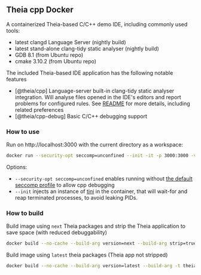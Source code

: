 ## Theia cpp Docker

A containerized Theia-based C/C++ demo IDE, including commonly used tools:
- latest clangd Language Server (nightly build)
- latest stand-alone clang-tidy static analyser (nightly build)
- GDB 8.1 (from Ubuntu repo)
- cmake 3.10.2 (from Ubuntu repo)

The included Theia-based IDE application has the following notable features
- [@theia/cpp] Language-server built-in clang-tidy static analyser integration. Will analyse files opened in the IDE's editors and report problems for configured rules. See [README](https://github.com/theia-ide/theia/tree/master/packages/cpp#using-the-clang-tidy-linter) for more details, including related preferences
- [@theia/cpp-debug] Basic C/C++ debugging support

### How to use

Run on http://localhost:3000 with the current directory as a workspace:

```bash
docker run --security-opt seccomp=unconfined --init -it -p 3000:3000 -v "$(pwd):/home/project:cached" theiaide/theia-cpp:next
```

Options:
- `--security-opt seccomp=unconfined` enables running without [the default seccomp profile](https://docs.docker.com/engine/security/seccomp/) to allow cpp debugging
- `--init` injects an instance of [tini](https://github.com/krallin/tini) in the container, that will wait-for and reap terminated processes, to avoid leaking PIDs.

### How to build

Build image using `next` Theia packages and strip the Theia application to save space (with reduced debuggability)
```bash
docker build --no-cache --build-arg version=next --build-arg strip=true  -t theia-cpp:next .
```

Build image using `latest` theia packages (Theia app not stripped)
```bash
docker build --no-cache --build-arg version=latest --build-arg -t theia-cpp:latest .
```
